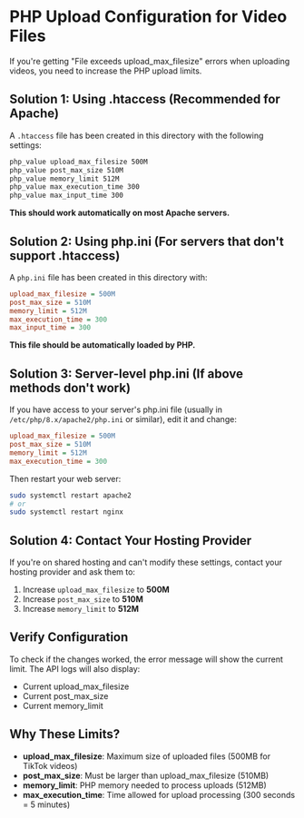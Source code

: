 # PHP Upload Configuration for Video Files

If you're getting "File exceeds upload_max_filesize" errors when uploading videos, you need to increase the PHP upload limits.

## Solution 1: Using .htaccess (Recommended for Apache)

A `.htaccess` file has been created in this directory with the following settings:

```apache
php_value upload_max_filesize 500M
php_value post_max_size 510M
php_value memory_limit 512M
php_value max_execution_time 300
php_value max_input_time 300
```

**This should work automatically on most Apache servers.**

## Solution 2: Using php.ini (For servers that don't support .htaccess)

A `php.ini` file has been created in this directory with:

```ini
upload_max_filesize = 500M
post_max_size = 510M
memory_limit = 512M
max_execution_time = 300
max_input_time = 300
```

**This file should be automatically loaded by PHP.**

## Solution 3: Server-level php.ini (If above methods don't work)

If you have access to your server's php.ini file (usually in `/etc/php/8.x/apache2/php.ini` or similar), edit it and change:

```ini
upload_max_filesize = 500M
post_max_size = 510M
memory_limit = 512M
max_execution_time = 300
```

Then restart your web server:
```bash
sudo systemctl restart apache2
# or
sudo systemctl restart nginx
```

## Solution 4: Contact Your Hosting Provider

If you're on shared hosting and can't modify these settings, contact your hosting provider and ask them to:

1. Increase `upload_max_filesize` to **500M**
2. Increase `post_max_size` to **510M**
3. Increase `memory_limit` to **512M**

## Verify Configuration

To check if the changes worked, the error message will show the current limit. The API logs will also display:
- Current upload_max_filesize
- Current post_max_size
- Current memory_limit

## Why These Limits?

- **upload_max_filesize**: Maximum size of uploaded files (500MB for TikTok videos)
- **post_max_size**: Must be larger than upload_max_filesize (510MB)
- **memory_limit**: PHP memory needed to process uploads (512MB)
- **max_execution_time**: Time allowed for upload processing (300 seconds = 5 minutes)
